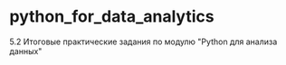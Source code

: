 # python_for_data_analytics
 5.2 Итоговые практические задания по модулю "Python для анализа данных"
